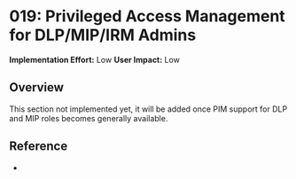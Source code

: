 # 019: Privileged Access Management for DLP/MIP/IRM Admins

**Implementation Effort:** Low
**User Impact:** Low

## Overview

This section not implemented yet, it will be added once PIM support for DLP and MIP roles becomes generally available.

## Reference

* 

